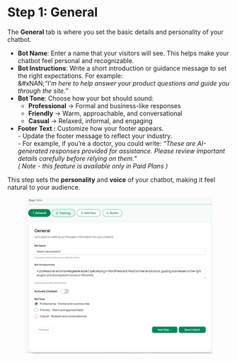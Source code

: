 # Step 1: General

The **General** tab is where you set the basic details and personality of your chatbot.

* **Bot Name**: Enter a name that your visitors will see. This helps make your chatbot feel personal and recognizable.
* **Bot Instructions**: Write a short introduction or guidance message to set the right expectations. For example:\
  &#xNAN;_“I’m here to help answer your product questions and guide you through the site.”_
* **Bot Tone**: Choose how your bot should sound:
  * **Professional** → Formal and business-like responses
  * **Friendly** → Warm, approachable, and conversational
  * **Casual** → Relaxed, informal, and engaging
* **Footer Text :** Customize how your footer appears.\
  \- Update the footer message to reflect your industry.\
  \- For example, if you’re a doctor, you could write: _“These are AI-generated responses provided for assistance. Please review important details carefully before relying on them.”_\
  _( Note - this feature is available only in Paid Plans )_

This step sets the **personality** and **voice** of your chatbot, making it feel natural to your audience.

<figure><img src="../.gitbook/assets/5.JPG" alt=""><figcaption></figcaption></figure>
